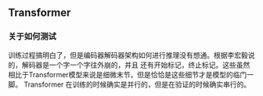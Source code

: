 ## Transformer

### 关于如何测试
训练过程搞明白了，但是编码器解码器架构如何进行推理没有想通。根据李宏毅说的，解码器是一个字一个字往外崩的，并且
还有开始标记，终止标记。这些虽然相比于Transformer模型来说是细微末节，但是恰恰是这些细节才是模型的临门一脚。
Transformer 在训练的时候确实是并行的，但是在验证的时候确实串行的。